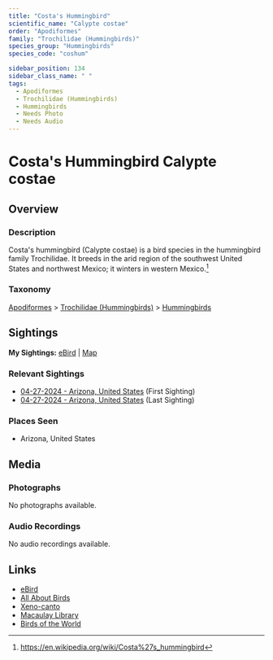 ```yaml
---
title: "Costa's Hummingbird"
scientific_name: "Calypte costae"
order: "Apodiformes"
family: "Trochilidae (Hummingbirds)"
species_group: "Hummingbirds"
species_code: "coshum"

sidebar_position: 134
sidebar_class_name: " "
tags: 
  - Apodiformes
  - Trochilidae (Hummingbirds)
  - Hummingbirds
  - Needs Photo
  - Needs Audio
---
```


# Costa's Hummingbird <span className='sci_name'>Calypte costae</span>

## Overview

### Description
Costa's hummingbird (Calypte costae) is a bird species in the hummingbird family Trochilidae. It breeds in the arid region of the southwest United States and northwest Mexico; it winters in western Mexico.[^1]

[^1]: https://en.wikipedia.org/wiki/Costa%27s_hummingbird

### Taxonomy
[Apodiformes](/tags/apodiformes) > [Trochilidae (Hummingbirds)](/tags/trochilidae-hummingbirds) > [Hummingbirds](/tags/hummingbirds)


## Sightings

**My Sightings:** [eBird](https://ebird.org/lifelist?r=world&time=life&spp=coshum) | [Map](/map?species_code=coshum)

### Relevant Sightings

* [04-27-2024 - Arizona, United States](https://ebird.org/checklist/S170587133) (First Sighting)
* [04-27-2024 - Arizona, United States](https://ebird.org/checklist/S170629025) (Last Sighting)

### Places Seen

* Arizona, United States



## Media
### Photographs
No photographs available.

### Audio Recordings
No audio recordings available.

## Links
* [eBird](https://ebird.org/species/coshum) 
* [All About Birds](https://www.allaboutbirds.org/guide/coshum) 
* [Xeno-canto](https://www.xeno-canto.org/species/calypte-costae) 
* [Macaulay Library](https://search.macaulaylibrary.org/catalog?taxonCode=coshum&sort=rating_rank_desc)
* [Birds of the World](https://birdsoftheworld.org/bow/species/coshum)
